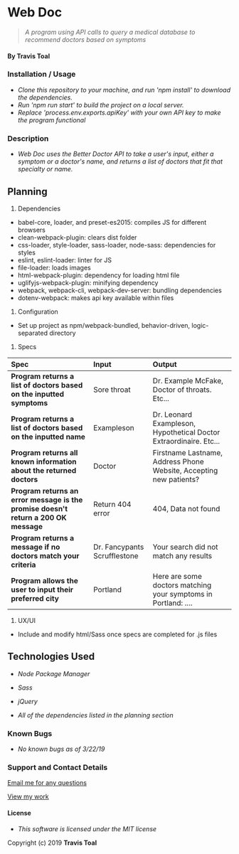 # Web Doc
> _A program using API calls to query a medical database to recommend doctors based on symptoms_

#### By **Travis Toal**

### Installation / Usage
* _Clone this repository to your machine, and run 'npm install' to download the dependencies._
* _Run 'npm run start' to build the project on a local server._
* _Replace 'process.env.exports.apiKey' with your own API key to make the program functional_

### Description

* _Web Doc uses the Better Doctor API to take a user's input, either a symptom or a doctor's name, and returns a list of doctors that fit that specialty or name._

## Planning

1. Dependencies
  * babel-core, loader, and preset-es2015: compiles JS for different browsers
  * clean-webpack-plugin: clears dist folder
  * css-loader, style-loader, sass-loader, node-sass: dependencies for styles
  * eslint, eslint-loader: linter for JS
  * file-loader: loads images
  * html-webpack-plugin: dependency for loading html file
  * uglifyjs-webpack-plugin: minifying dependency
  * webpack, webpack-cli, webpack-dev-server: bundling dependencies
  * dotenv-webpack: makes api key available within files

1. Configuration
  * Set up project as npm/webpack-bundled, behavior-driven, logic-separated directory

1. Specs

  | Spec | Input | Output |
| :-------------     | :------------- | :------------- |
| **Program returns a list of doctors based on the inputted symptoms** | Sore throat | Dr. Example McFake, Doctor of throats. Etc... |
| **Program returns a list of doctors based on the inputted name** | Exampleson | Dr. Leonard Exampleson, Hypothetical Doctor Extraordinaire. Etc... |
| **Program returns all known information about the returned doctors** | Doctor | Firstname Lastname, Address Phone Website, Accepting new patients? |
| **Program returns an error message is the promise doesn't return a 200 OK message** | Return 404 error | 404, Data not found |
| **Program returns a message if no doctors match your criteria** | Dr. Fancypants Scrufflestone | Your search did not match any results |
| **Program allows the user to input their preferred city** | Portland | Here are some doctors matching your symptoms in Portland: .... |

1. UX/UI
* Include and modify html/Sass once specs are completed for .js files

## Technologies Used

* _Node Package Manager_

* _Sass_

* _jQuery_

* _All of the dependencies listed in the planning section_

### Known Bugs

* _No known bugs as of 3/22/19_

### Support and Contact Details

[Email me for any questions](mailto:travisty12@gmail.com)

[View my work](https://www.github.com/travisty12/)

#### License
* _This software is licensed under the MIT license_

Copyright (c) 2019 **Travis Toal**

